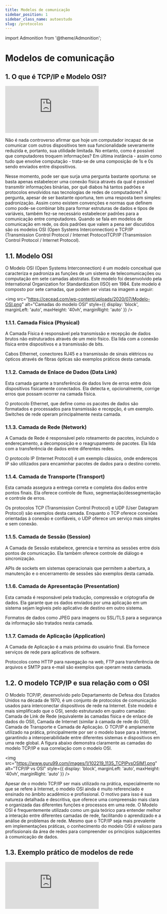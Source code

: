 ```yaml
---
title: Modelos de comunicação
sidebar_position: 1
sidebar_class_name: autoestudo
slug: /protocolos
---
```


import Admonition from '@theme/Admonition';

# Modelos de comunicação

## 1. O que é TCP/IP e Modelo OSI?

<Admonition 
    type="info" 
    title="Autoestudo">

<div style={{ textAlign: 'center' }}>
    <iframe 
        style={{
            display: 'block',
            margin: 'auto',
            width: '100%',
            height: '50vh',
        }}
        src="https://www.youtube.com/embed/CRdL1PcherM" 
        frameborder="0" 
        allowFullScreen>
    </iframe>
</div>

</Admonition>

Não é nada controverso afirmar que hoje um computador incapaz de se comunicar
com outros dispositivos tem sua funcionalidade severamente reduzida e,
portanto, sua utilidade limitada. No entanto, como é possível que computadores
troquem informações? Em última instância - assim como tudo que envolve
computação - trata-se de uma composição de 1s e 0s sendo enviados entre
dispositivos. 

Nesse momento, pode ser que surja uma pergunta bastante oportuna: se basta
apenas estabelecer uma conexão física através da qual é possível transmitir
informações binárias, por quê diabos há tantos padrões e protocolos envolvidos
nas tecnologias de redes de computadores? A pergunta, apesar de ser bastante
oportuna, tem uma resposta bem simples: padronização. Assim como existem
convenções e normas que definem como pode-se combinar bits para formar
estruturas de dados e tipos de variáveis, também fez-se necessário estabelecer
padrões para a comunicação entre computadores. Quando se fala em modelos de
comunicação em rede, os dois padrões que valem a pena ser discutidos são os
modelos OSI (Open Systems Interconnection) e TCP/IP (Transmission Control
Protocol / Internet ProtocolTCP/IP (Transmission Control Protocol / Internet
Protocol).

## 1.1. Modelo OSI

O Modelo OSI (Open Systems Interconnection) é um modelo conceitual que
caracteriza e padroniza as funções de um sistema de telecomunicações ou
computação em sete camadas abstratas. Este modelo foi desenvolvido pela
International Organization for Standardization (ISO) em 1984. Este modelo é
composto por sete camadas, que podem ser vistas na imagem a seguir:


<img 
  src="https://cecead.com/wp-content/uploads/2020/07/Modelo-OSI.png"
  alt="Camadas do modelo OSI" 
  style={{ 
    display: 'block',
    marginLeft: 'auto',
    maxHeight: '40vh',
    marginRight: 'auto'
  }} 
/>

### 1.1.1. Camada Física (Physical)

A Camada Física é responsável pela transmissão e recepção de dados brutos não
estruturados através de um meio físico. Ela lida com a conexão física entre
dispositivos e a transmissão de bits.

Cabos Ethernet, conectores RJ45 e a transmissão de sinais elétricos ou ópticos
através de fibras ópticas são exemplos práticos desta camada.

### 1.1.2. Camada de Enlace de Dados (Data Link)

Esta camada garante a transferência de dados livre de erros entre dois
dispositivos fisicamente conectados. Ela detecta e, opcionalmente, corrige
erros que possam ocorrer na camada física.

O protocolo Ethernet, que define como os pacotes de dados são formatados e
processados para transmissão e recepção, é um exemplo. Switches de rede operam
principalmente nesta camada.

### 1.1.3. Camada de Rede (Network)

A Camada de Rede é responsável pelo roteamento de pacotes, incluindo o
endereçamento, a decomposição e o reagrupamento de pacotes. Ela lida com a
transferência de dados entre diferentes redes.

O protocolo IP (Internet Protocol) é um exemplo clássico, onde endereços IP são
utilizados para encaminhar pacotes de dados para o destino correto.

### 1.1.4. Camada de Transporte (Transport)

Esta camada assegura a entrega correta e completa dos dados entre pontos
finais. Ela oferece controle de fluxo, segmentação/dessegmentação e controle de
erros.

Os protocolos TCP (Transmission Control Protocol) e UDP (User Datagram
Protocol) são exemplos desta camada. Enquanto o TCP oferece conexões orientadas
à conexão e confiáveis, o UDP oferece um serviço mais simples e sem conexão.

### 1.1.5. Camada de Sessão (Session)

A Camada de Sessão estabelece, gerencia e termina as sessões entre dois pontos
de comunicação. Ela também oferece controle de diálogo e sincronização.

APIs de sockets em sistemas operacionais que permitem a abertura, a manutenção
e o encerramento de sessões são exemplos desta camada. 

### 1.1.6. Camada de Apresentação (Presentation)
Esta camada é responsável pela tradução, compressão e criptografia de dados.
Ela garante que os dados enviados por uma aplicação em um sistema sejam
legíveis pelo aplicativo de destino em outro sistema.

Formatos de dados como JPEG para imagens ou SSL/TLS para a segurança da
informação são tratados nesta camada.

### 1.1.7. Camada de Aplicação (Application)
A Camada de Aplicação é a mais próxima do usuário final. Ela fornece serviços
de rede para aplicativos de software.

Protocolos como HTTP para navegação na web, FTP para transferência de arquivos
e SMTP para e-mail são exemplos que operam nesta camada.

## 1.2. O modelo TCP/IP e sua relação com o OSI

O Modelo TCP/IP, desenvolvido pelo Departamento de Defesa dos Estados Unidos na
década de 1970, é um conjunto de protocolos de comunicação usados para
interconectar dispositivos de rede na Internet. Este modelo é mais simplificado
que o OSI, sendo estruturado em quatro camadas: Camada de Link de Rede
(equivalente às camadas física e de enlace de dados do OSI), Camada de Internet
(similar à camada de rede do OSI), Camada de Transporte e Camada de Aplicação.
O TCP/IP é amplamente utilizado na prática, principalmente por ser o modelo
base para a Internet, garantindo a interoperabilidade entre diferentes sistemas
e dispositivos em uma rede global. A figura abaixo demonstra claramente as
camadas do modelo TCP/IP e sua correlação com o modelo OSI.

<img 
  src="https://www.guru99.com/images/1/102219_1135_TCPIPvsOSIM1.png"
  alt="TCP/IP vs OSI" 
  style={{ 
    display: 'block',
    marginLeft: 'auto',
    maxHeight: '40vh',
    marginRight: 'auto'
  }} 
/>

Apesar de o modelo TCP/IP ser mais utilizado na prática, especialmente no que
se refere à Internet, o modelo OSI ainda é muito referenciado e ensinado no
âmbito acadêmico e profissional. O motivo para isso é sua natureza detalhada e
descritiva, que oferece uma compreensão mais clara e organizada das diferentes
funções e processos em uma rede. O Modelo OSI é frequentemente utilizado como
um guia teórico para entender melhor a interação entre diferentes camadas de
rede, facilitando o aprendizado e a análise de problemas de rede. Mesmo que o
TCP/IP seja mais prevalente em implementações práticas, o conhecimento do
modelo OSI é valioso para profissionais da área de redes para compreender os
princípios subjacentes à comunicação de dados.

## 1.3. Exemplo prático de modelos de rede

<Admonition 
    type="info" 
    title="Autoestudo">

<div style={{ textAlign: 'center' }}>
    <iframe 
        style={{
            display: 'block',
            margin: 'auto',
            width: '100%',
            height: '50vh',
        }}
        src="https://www.youtube.com/embed/3kfO61Mensg" 
        frameborder="0" 
        allowFullScreen>
    </iframe>
</div>

</Admonition>
